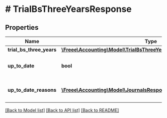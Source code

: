 # # TrialBsThreeYearsResponse

## Properties

Name | Type | Description | Notes
------------ | ------------- | ------------- | -------------
**trial_bs_three_years** | [**\Freee\Accounting\Model\TrialBsThreeYearsResponseTrialBsThreeYears**](TrialBsThreeYearsResponseTrialBsThreeYears.md) |  |
**up_to_date** | **bool** | 集計結果が最新かどうか |
**up_to_date_reasons** | [**\Freee\Accounting\Model\JournalsResponseJournalsUpToDateReasons[]**](JournalsResponseJournalsUpToDateReasons.md) | 集計が最新でない場合の要因情報 | [optional]

[[Back to Model list]](../../README.md#models) [[Back to API list]](../../README.md#endpoints) [[Back to README]](../../README.md)
